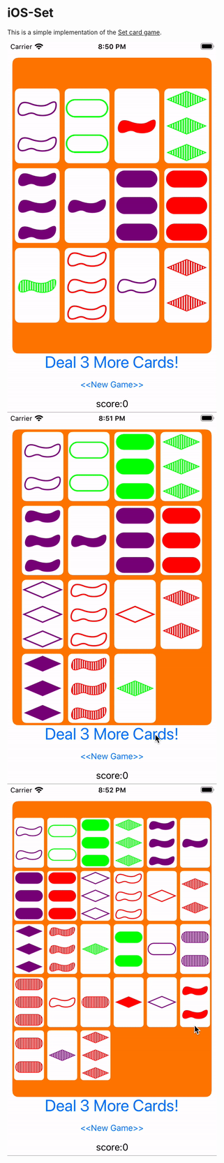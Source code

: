 # iOS-Set
This is a simple implementation of the [Set card game](https://en.wikipedia.org/wiki/Set_(card_game)).

![set1 gif](set1.gif)
![set2 gif](set2.gif)
![set3 gif](set3.gif)